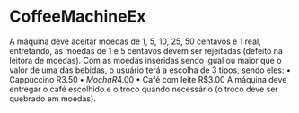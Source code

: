 # CoffeeMachineEx

A máquina deve aceitar moedas de 1, 5, 10, 25, 50 centavos e 1 real, entretando, as moedas de 1 e 5 centavos devem ser rejeitadas (defeito na leitora de moedas).
Com as moedas inseridas sendo igual ou maior que o valor de uma das bebidas, o usuário terá a escolha de 3 tipos, sendo eles:
•	Cappuccino R$3.50
•	Mocha R$4.00
•	Café com leite R$3.00
A máquina deve entregar o café escolhido e o troco quando necessário (o troco deve ser quebrado em moedas).
